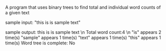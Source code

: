 A program that uses binary trees to find total and individual word counts of a given text

sample input: "this is is sample text"

sample output:
            this is is sample text \n
            Total word count:4 \n
            "is" appears 2 time(s)
            "sample" appears 1 time(s)
            "text" appears 1 time(s)
            "this" appears 1 time(s)
            Word tree is complete: No
